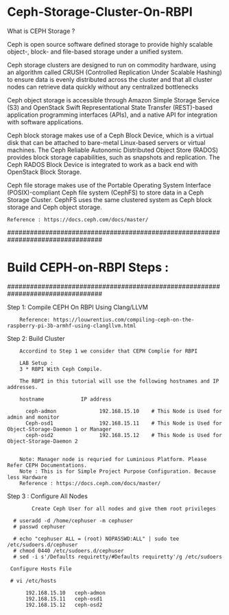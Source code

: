 # Ceph-Storage-Cluster-On-RBPI

What is CEPH Storage ?

Ceph is open source software defined storage to provide highly scalable object-, block- and file-based storage under a unified system.

Ceph storage clusters are designed to run on commodity hardware, using an algorithm called CRUSH (Controlled Replication Under Scalable Hashing) to ensure data is evenly distributed across the cluster and that all cluster nodes can retrieve data quickly without any centralized bottlenecks

Ceph object storage is accessible through Amazon Simple Storage Service (S3) and OpenStack Swift Representational State Transfer (REST)-based application programming interfaces (APIs), and a native API for integration with software applications.

Ceph block storage makes use of a Ceph Block Device, which is a virtual disk that can be attached to bare-metal Linux-based servers or virtual machines. The Ceph Reliable Autonomic Distributed Object Store (RADOS) provides block storage capabilities, such as snapshots and replication. The Ceph RADOS Block Device is integrated to work as a back end with OpenStack Block Storage.

Ceph file storage makes use of the Portable Operating System Interface (POSIX)-compliant Ceph file system (CephFS) to store data in a Ceph Storage Cluster. CephFS uses the same clustered system as Ceph block storage and Ceph object storage.

    Reference : https://docs.ceph.com/docs/master/
    

#################################################################################
# Build CEPH-on-RBPI Steps :
#################################################################################

Step 1: Compile CEPH On RBPI Using Clang/LLVM
    
        Reference: https://louwrentius.com/compiling-ceph-on-the-raspberry-pi-3b-armhf-using-clangllvm.html
                      
Step 2: Build Cluster
 
        Accordind to Step 1 we consider that CEPH Complie for RBPI
        
        LAB Setup :
        3 * RBPI With Ceph Compile.
        
        The RBPI in this tutorial will use the following hostnames and IP addresses.
        
        hostname            IP address

          ceph-admon              192.168.15.10    # This Node is Used for admin and monitor
          Ceph-osd1               192.168.15.11    # This Node is Used for Object-Storage-Daemon 1 or Manager
          ceph-osd2               192.168.15.12    # This Node is Used for Object-Storage-Daemon 2
          
        
        Note: Manager node is requried for Luminious Platform. Please Refer CEPH Documentations.
        Note : This is for Simple Project Purpose Configuration. Because less Hardware 
        Reference : https://docs.ceph.com/docs/master/
        
        
Step 3 : Configure All Nodes
            
            Create Ceph User for all nodes and give them root privileges
      
      # useradd -d /home/cephuser -m cephuser
      # passwd cephuser
      
      # echo "cephuser ALL = (root) NOPASSWD:ALL" | sudo tee /etc/sudoers.d/cephuser
      # chmod 0440 /etc/sudoers.d/cephuser
      # sed -i s'/Defaults requiretty/#Defaults requiretty'/g /etc/sudoers
      
     Configure Hosts File
     
     # vi /etc/hosts
     
          192.168.15.10   ceph-admon
          192.168.15.11   ceph-osd1
          192.168.15.12   ceph-osd2
          
          
        
